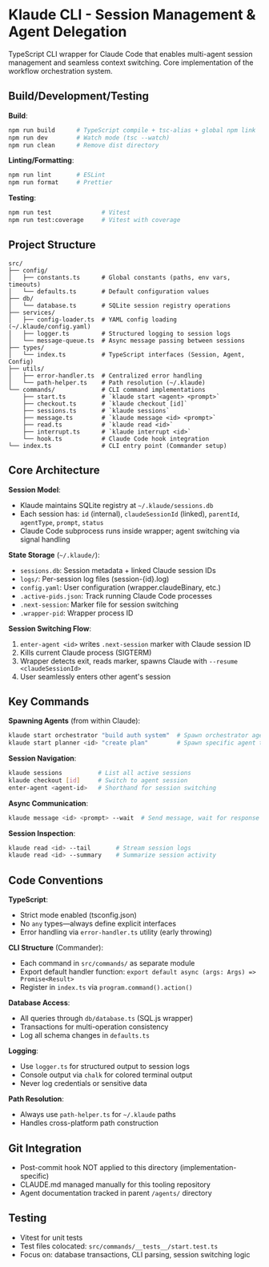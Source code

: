 # Klaude CLI - Session Management & Agent Delegation

TypeScript CLI wrapper for Claude Code that enables multi-agent session management and seamless context switching. Core implementation of the workflow orchestration system.

## Build/Development/Testing

**Build**:
```bash
npm run build      # TypeScript compile + tsc-alias + global npm link
npm run dev        # Watch mode (tsc --watch)
npm run clean      # Remove dist directory
```

**Linting/Formatting**:
```bash
npm run lint       # ESLint
npm run format     # Prettier
```

**Testing**:
```bash
npm run test              # Vitest
npm run test:coverage     # Vitest with coverage
```

## Project Structure

```
src/
├── config/
│   ├── constants.ts      # Global constants (paths, env vars, timeouts)
│   └── defaults.ts       # Default configuration values
├── db/
│   └── database.ts       # SQLite session registry operations
├── services/
│   ├── config-loader.ts  # YAML config loading (~/.klaude/config.yaml)
│   ├── logger.ts         # Structured logging to session logs
│   └── message-queue.ts  # Async message passing between sessions
├── types/
│   └── index.ts          # TypeScript interfaces (Session, Agent, Config)
├── utils/
│   ├── error-handler.ts  # Centralized error handling
│   └── path-helper.ts    # Path resolution (~/.klaude)
└── commands/             # CLI command implementations
    ├── start.ts          # `klaude start <agent> <prompt>`
    ├── checkout.ts       # `klaude checkout [id]`
    ├── sessions.ts       # `klaude sessions`
    ├── message.ts        # `klaude message <id> <prompt>`
    ├── read.ts           # `klaude read <id>`
    ├── interrupt.ts      # `klaude interrupt <id>`
    └── hook.ts           # Claude Code hook integration
└── index.ts              # CLI entry point (Commander setup)
```

## Core Architecture

**Session Model**:
- Klaude maintains SQLite registry at `~/.klaude/sessions.db`
- Each session has: `id` (internal), `claudeSessionId` (linked), `parentId`, `agentType`, `prompt`, `status`
- Claude Code subprocess runs inside wrapper; agent switching via signal handling

**State Storage** (`~/.klaude/`):
- `sessions.db`: Session metadata + linked Claude session IDs
- `logs/`: Per-session log files (session-{id}.log)
- `config.yaml`: User configuration (wrapper.claudeBinary, etc.)
- `.active-pids.json`: Track running Claude Code processes
- `.next-session`: Marker file for session switching
- `.wrapper-pid`: Wrapper process ID

**Session Switching Flow**:
1. `enter-agent <id>` writes `.next-session` marker with Claude session ID
2. Kills current Claude process (SIGTERM)
3. Wrapper detects exit, reads marker, spawns Claude with `--resume <claudeSessionId>`
4. User seamlessly enters other agent's session

## Key Commands

**Spawning Agents** (from within Claude):
```bash
klaude start orchestrator "build auth system"  # Spawn orchestrator agent
klaude start planner <id> "create plan"        # Spawn specific agent type
```

**Session Navigation**:
```bash
klaude sessions          # List all active sessions
klaude checkout [id]     # Switch to agent session
enter-agent <agent-id>   # Shorthand for session switching
```

**Async Communication**:
```bash
klaude message <id> <prompt> --wait  # Send message, wait for response
```

**Session Inspection**:
```bash
klaude read <id> --tail       # Stream session logs
klaude read <id> --summary    # Summarize session activity
```

## Code Conventions

**TypeScript**:
- Strict mode enabled (tsconfig.json)
- No `any` types—always define explicit interfaces
- Error handling via `error-handler.ts` utility (early throwing)

**CLI Structure** (Commander):
- Each command in `src/commands/` as separate module
- Export default handler function: `export default async (args: Args) => Promise<Result>`
- Register in `index.ts` via `program.command().action()`

**Database Access**:
- All queries through `db/database.ts` (SQL.js wrapper)
- Transactions for multi-operation consistency
- Log all schema changes in `defaults.ts`

**Logging**:
- Use `logger.ts` for structured output to session logs
- Console output via `chalk` for colored terminal output
- Never log credentials or sensitive data

**Path Resolution**:
- Always use `path-helper.ts` for `~/.klaude` paths
- Handles cross-platform path construction

## Git Integration

- Post-commit hook NOT applied to this directory (implementation-specific)
- CLAUDE.md managed manually for this tooling repository
- Agent documentation tracked in parent `/agents/` directory

## Testing

- Vitest for unit tests
- Test files colocated: `src/commands/__tests__/start.test.ts`
- Focus on: database transactions, CLI parsing, session switching logic
